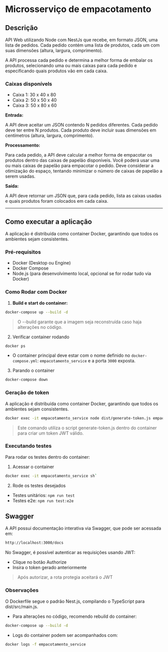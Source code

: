 # Microsserviço de empacotamento

## Descrição

API Web utilizando Node com NestJs que recebe, em formato JSON, uma lista de pedidos. Cada pedido contém uma lista de produtos, cada um com suas dimensões (altura, largura, comprimento).

A API processa cada pedido e determina a melhor forma de embalar os produtos, selecionando uma ou mais caixas para cada pedido e especificando quais produtos vão em cada caixa.

### Caixas disponívels

- Caixa 1: 30 x 40 x 80
- Caixa 2: 50 x 50 x 40
- Caixa 3: 50 x 80 x 60

**Entrada:**

A API deve aceitar um JSON contendo N pedidos diferentes. Cada pedido deve ter entre N produtos. Cada produto deve incluir suas dimensões em centímetros (altura, largura, comprimento).

**Processamento:**

Para cada pedido, a API deve calcular a melhor forma de empacotar os produtos dentro das caixas de papelão disponíveis. Você poderá usar uma ou mais caixas de papelão para empacotar o pedido. Deve considerar a otimização do espaço, tentando minimizar o número de caixas de papelão a serem usadas.

**Saída:**

A API deve retornar um JSON que, para cada pedido, lista as caixas usadas e quais produtos foram colocados em cada caixa.

---

## Como executar a aplicação

A aplicação é distribuída como container Docker, garantindo que todos os ambientes sejam consistentes.

### Pré-requisitos

- Docker (Desktop ou Engine)
- Docker Compose
- Node.js (para desenvolvimento local, opcional se for rodar tudo via Docker)

### Como Rodar com Docker

1. **Build e start do container:**

```bash
docker-compose up --build -d
```

> O --build garante que a imagem seja reconstruída caso haja alterações no código.

2. Verificar container rodando

```bash
docker ps
```

- O container principal deve estar com o nome definido no `docker-compose.yml`: `empacotamento_service` e a porta `3000` exposta.

3. Parando o container

```bash
docker-compose down
```

### Geração de token

A aplicação é distribuída como container Docker, garantindo que todos os ambientes sejam consistentes.

```bash
docker exec -it empacotamento_service node dist/generate-token.js empacotamento`
```

> Este comando utiliza o script generate-token.js dentro do container para criar um token JWT válido.

### Executando testes

Para rodar os testes dentro do container:

1. Acessar o container

```bash
docker exec -it empacotamento_service sh`
```

2. Rode os testes desejados

- Testes unitários: `npm run test`
- Testes e2e: `npm run test:e2e`

## Swagger

A API possui documentação interativa via Swagger, que pode ser acessada em:

```bash
http://localhost:3000/docs
```

No Swagger, é possível autenticar as requisições usando JWT:

- Clique no botão Authorize
- Insira o token gerado anteriormente

> Após autorizar, a rota protegia aceitará o JWT

### Observações

O Dockerfile segue o padrão Nest.js, compilando o TypeScript para dist/src/main.js.

- Para alterações no código, recomendo rebuild do container:

```bash
docker-compose up --build -d
```

- Logs do container podem ser acompanhados com:

```bash
docker logs -f empacotamento_service
```

